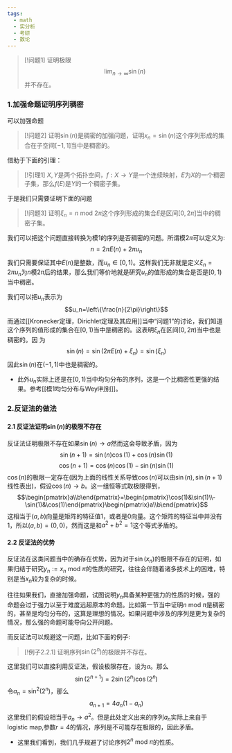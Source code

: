```yaml
---
tags:
  - math
  - 实分析
  - 考研
  - 数论
---
```


> [!问题1]
>  证明极限$$\lim_{n \rightarrow \infty} \sin(n)$$并不存在。

### 1.加强命题证明序列稠密 
 
 可以加强命题
 

> [!问题2]
>  证明$\sin(n)$是稠密的加强问题，证明$x_n=\sin(n)$这个序列形成的集合在子空间$[-1,1]$当中是稠密的。

借助于下面的引理：

> [!引理1]
> $X,Y$是两个拓扑空间，$f:X\to Y$是一个连续映射，$E$为$X$的一个稠密子集，那么$f(E)$是$Y$的一个稠密子集。

于是我们只需要证明下面的问题

> [!问题3]
> 证明$\xi_n=n\text{ mod }2\pi$这个序列形成的集合$E$是区间$[0,2\pi]$当中的稠密子集。

我们可以把这个问题直接转换为模1的序列是否稠密的问题。所谓模$2\pi$可以定义为:$$n=2\pi E(n)+2\pi u_n$$我们只需要保证其中$E(n)$是整数，而$u_n\in [0,1)$。这样我们无非就是定义$\xi_n=2\pi u_n$为$n$模$2\pi$后的结果，那么我们等价地就是研究$u_n$的值形成的集合是否是$[0,1)$当中稠密。

我们可以把$u_n$表示为$$u_n=\left\{\frac{n}{2\pi}\right\}$$而通过[[Kronecker定理，Dirichlet定理及其应用]]当中“问题1”的讨论，我们知道这个序列的值形成的集合在$[0,1)$当中是稠密的。这表明$\xi_n$在区间$[0,2\pi)$当中也是稠密的。因 为$$\sin(n)=\sin(2\pi E(n)+\xi_n)=\sin(\xi_n)$$因此$\sin(n)$在$(-1,1)$中也是稠密的。

* 此外$u_n$实际上还是在$[0,1)$当中均匀分布的序列，这是一个比稠密性更强的结果。参考[[模1均匀分布与Weyl判别]]。
### 2.反证法的做法

#### 2.1 反证法证明$\sin(n)$的极限不存在

反证法证明极限不存在如果$\sin(n)\to a$然而这会导致矛盾，因为$$\sin(n+1)=\sin(n)\cos(1)+\cos(n)\sin(1)$$$$\cos(n+1)=\cos(n)\cos(1)-\sin(n)\sin(1)$$$\cos(n)$的极限一定存在(因为上面的线性关系导致$\cos(n)$可以由$\sin(n),\sin(n+1)$线性表出)，假设$\cos(n)\to b$。这一组恒等式取极限得到，$$\begin{pmatrix}a\\b\end{pmatrix}=\begin{pmatrix}\cos(1)&\sin(1)\\-\sin(1)&\cos(1)\end{pmatrix}\begin{pmatrix}a\\b\end{pmatrix}$$这相当于$(a,b)$向量是矩阵的特征值1，或者是0向量。这个矩阵的特征当中并没有1，所以$(a,b)=(0,0)$，然而这是和$a^2+b^2=1$这个等式矛盾的。

#### 2.2 反证法的优势

反证法在这类问题当中的确存在优势，因为对于$\sin(x_n)$的极限不存在的证明，如果归结于研究$y_n:=x_n \text{ mod }\pi$的性质的研究，往往会伴随着诸多技术上的困难，特别是当$x_n$较为复杂的时候。

往往如果我们，直接加强命题，试图说明$y_n$具备某种更强力的性质的时候，强的命题会过于强力以至于难度远超原本的命题。比如第一节当中证明$n\text{ mod }\pi$是稠密的，甚至是均匀分布的，这算是理想的情况。如果问题中涉及的序列是更为复杂的情况，那么强的命题可能导向公开问题。

而反证法可以规避这一问题，比如下面的例子:

> [!例子2.2.1]
> 证明序列$\sin(2^n)$的极限并不存在。

这里我们可以直接利用反证法，假设极限存在，设为$a$。那么$$\sin(2^{n+1})=2\sin(2^n)\cos(2^n)$$令$a_n=\sin^2(2^n)$，那么$$a_{n+1}=4a_n(1-a_n)$$这里我们的假设相当于$a_n\to a^2$。但是此处定义出来的序列$a_n$实际上来自于logistic map,参数$r=4$的情况，序列是不可能存在极限的，因此矛盾。

* 这里我们看到，我们几乎规避了讨论序列$2^n \text{ mod }\pi$的性质。


